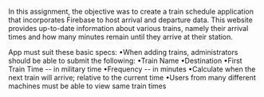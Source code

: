 In this assignment, the objective was to create a train schedule application that incorporates Firebase to host arrival and departure data. This website provides up-to-date information about various trains, namely their arrival times and how many minutes remain until they arrive at their station.

App must suit these basic specs:
•When adding trains, administrators should be able to submit the following:
•Train Name
•Destination
•First Train Time -- in military time
•Frequency -- in minutes
•Calculate when the next train will arrive; relative to the current time
•Users from many different machines must be able to view same train times

